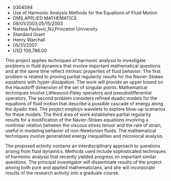 
* 0304594
* Use of Harmonic Analysis Methods for the Equations of Fluid Motion
* DMS,APPLIED MATHEMATICS
* 06/01/2003,05/15/2003
* Natasa Pavlovic,NJ,Princeton University
* Standard Grant
* Henry Warchall
* 05/31/2007
* USD 106,786.00

This project applies techniques of harmonic analysis to investigate problems in
fluid dynamics that involve important mathematical questions and at the same
time reflect intrinsic properties of fluid behavior. The first problem is
related to proving partial regularity results for the Navier-Stokes equations
with hyper-dissipation. The work will provide an upper bound on the Hausdorff
dimension of the set of singular points. Mathematical techniques involve
Littlewood-Paley operators and pseudodifferential operators. The second problem
considers refined dyadic models for the equations of fluid motion that describe
a possible cascade of energy along the dyadic tree. The project employs wavelets
to explore blow-up scenarios for these models. The third area of work
establishes partial regularity results for a modification of the Navier-Stokes
equations involving a nonlinear relation between the viscous stress tensor and
the rate of strain, useful in modeling behavior of non-Newtonian fluids. The
mathematical techniques involve generalized energy inequalities and microlocal
analysis.

The proposed activity contains an interdisciplinary approach to questions
arising from fluid dynamics. Methods used include sophisticated techniques of
harmonic analysis that recently yielded progress on important similar questions.
The principal investigator will disseminate results of the project among both
pure and applied mathematicians, and she will incorporate results of the
research activity into a graduate course.
